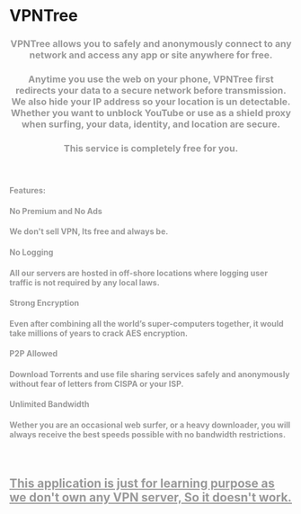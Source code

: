 # VPNTree
<html>
<body>
<h3 style="text-align: center;"><span style="color: #999999;">VPNTree allows you to safely and anonymously connect to any network and access any app or site anywhere for free.</span></h3>
<h3 style="text-align: center;"><span style="color: #999999;">Anytime you use the web on your phone, VPNTree first redirects your data to a secure network before transmission. We also hide your IP address so your location is un detectable. Whether you want to unblock YouTube or use as a shield proxy when surfing, your data, identity, and location are secure.</span></h3>
<h3 style="text-align: center;"><span style="color: #999999;">This service is completely free for you.</span></h3>
<h4>&nbsp;</h4>
<h4><span style="color: #999999;">Features:</span></h4>
<h4><span style="color: #999999;">No Premium and No Ads</span></h4>
<h4><span style="color: #999999;">We don't sell VPN, Its free and always be. </span></h4>
<h4><span style="color: #999999;">No Logging </span></h4>
<h4><span style="color: #999999;">All our servers are hosted in off-shore locations where logging user traffic is not required by any local laws. </span></h4>
<h4><span style="color: #999999;">Strong Encryption </span></h4>
<h4><span style="color: #999999;">Even after combining all the world&rsquo;s super-computers together, it would take millions of years to crack AES encryption.</span></h4>
<h4><span style="color: #999999;">P2P Allowed </span></h4>
<h4><span style="color: #999999;">Download Torrents and use file sharing services safely and anonymously without fear of letters from CISPA or your ISP. </span></h4>
<h4><span style="color: #999999;">Unlimited Bandwidth </span></h4>
<h4><span style="color: #999999;">Wether you are an occasional web surfer, or a heavy downloader, you will always receive the best speeds possible with no bandwidth restrictions.</span></h4>
<h4>&nbsp;</h4>
<h2><span style="text-decoration: underline;"><span style="color: #999999; text-decoration: underline;">This application is just for learning purpose as we don't own any VPN server, So it doesn't work.</span></span></h2>
 </body>
  </html>
